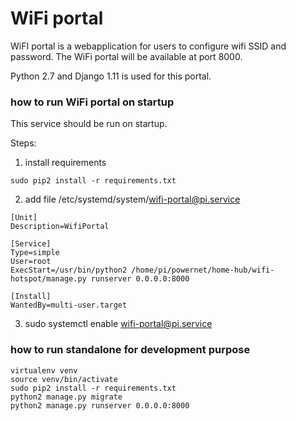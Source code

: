# WiFi portal

WiFI portal is a webapplication for users to configure wifi SSID and password. The WiFi portal will be available at port 8000.

Python 2.7 and Django 1.11 is used for this portal.

### how to run WiFi portal on startup
This service should be run on startup. 

Steps:
1. install requirements
```
sudo pip2 install -r requirements.txt
```
2. add file /etc/systemd/system/wifi-portal@pi.service
```
[Unit]
Description=WifiPortal

[Service]
Type=simple
User=root
ExecStart=/usr/bin/python2 /home/pi/powernet/home-hub/wifi-hotspot/manage.py runserver 0.0.0.0:8000

[Install]
WantedBy=multi-user.target
```
3. sudo systemctl enable wifi-portal@pi.service


### how to run standalone for development purpose
```
virtualenv venv
source venv/bin/activate
sudo pip2 install -r requirements.txt
python2 manage.py migrate
python2 manage.py runserver 0.0.0.0:8000
```


